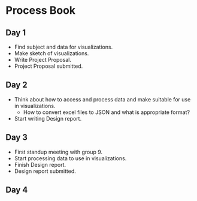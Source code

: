 # Process Book


## Day 1 
- Find subject and data for visualizations.
- Make sketch of visualizations.
- Write Project Proposal.
- Project Proposal submitted.

## Day 2
- Think about how to access and process data and make suitable for use in visualizations.  
  - How to convert excel files to JSON and what is appropriate format?
- Start writing Design report.

## Day 3
- First standup meeting with group 9.
- Start processing data to use in visualizations.
- Finish Design report.
- Design report submitted.

## Day 4 

